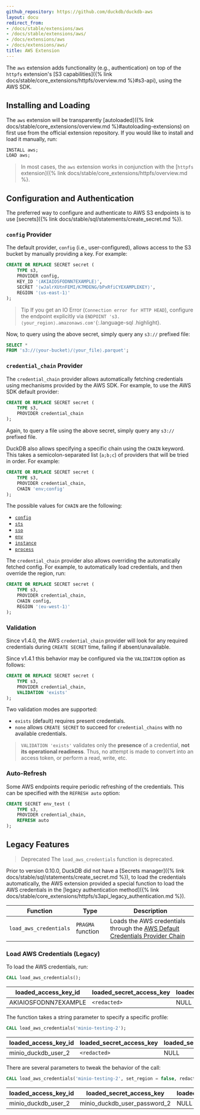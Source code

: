 ```yaml
---
github_repository: https://github.com/duckdb/duckdb-aws
layout: docu
redirect_from:
- /docs/stable/extensions/aws
- /docs/stable/extensions/aws/
- /docs/extensions/aws
- /docs/extensions/aws/
title: AWS Extension
---
```


The `aws` extension adds functionality (e.g., authentication) on top of the `httpfs` extension's [S3 capabilities]({% link docs/stable/core_extensions/httpfs/overview.md %}#s3-api), using the AWS SDK.

## Installing and Loading

The `aws` extension will be transparently [autoloaded]({% link docs/stable/core_extensions/overview.md %}#autoloading-extensions) on first use from the official extension repository.
If you would like to install and load it manually, run:

```sql
INSTALL aws;
LOAD aws;
```

> In most cases, the `aws` extension works in conjunction with the [`httpfs` extension]({% link docs/stable/core_extensions/httpfs/overview.md %}.

## Configuration and Authentication

The preferred way to configure and authenticate to AWS S3 endpoints is to use [secrets]({% link docs/stable/sql/statements/create_secret.md %}).

### `config` Provider

The default provider, `config` (i.e., user-configured), allows access to the S3 bucket by manually providing a key. For example:

```sql
CREATE OR REPLACE SECRET secret (
    TYPE s3,
    PROVIDER config,
    KEY_ID '⟨AKIAIOSFODNN7EXAMPLE⟩',
    SECRET '⟨wJalrXUtnFEMI/K7MDENG/bPxRfiCYEXAMPLEKEY⟩',
    REGION '⟨us-east-1⟩'
);
```

> Tip If you get an IO Error (`Connection error for HTTP HEAD`), configure the endpoint explicitly via `ENDPOINT 's3.⟨your_region⟩.amazonaws.com'`{:.language-sql .highlight}.

Now, to query using the above secret, simply query any `s3://` prefixed file:

```sql
SELECT *
FROM 's3://⟨your-bucket⟩/⟨your_file⟩.parquet';
```

### `credential_chain` Provider

The `credential_chain` provider allows automatically fetching credentials using mechanisms provided by the AWS SDK. For example, to use the AWS SDK default provider:

```sql
CREATE OR REPLACE SECRET secret (
    TYPE s3,
    PROVIDER credential_chain
);
```

Again, to query a file using the above secret, simply query any `s3://` prefixed file.

DuckDB also allows specifying a specific chain using the `CHAIN` keyword. This takes a semicolon-separated list (`a;b;c`) of providers that will be tried in order. For example:

```sql
CREATE OR REPLACE SECRET secret (
    TYPE s3,
    PROVIDER credential_chain,
    CHAIN 'env;config'
);
```

The possible values for `CHAIN` are the following:

* [`config`](https://sdk.amazonaws.com/cpp/api/LATEST/aws-cpp-sdk-core/html/class_aws_1_1_auth_1_1_profile_config_file_a_w_s_credentials_provider.html)
* [`sts`](https://sdk.amazonaws.com/cpp/api/LATEST/aws-cpp-sdk-core/html/class_aws_1_1_auth_1_1_s_t_s_assume_role_web_identity_credentials_provider.html)
* [`sso`](https://aws.amazon.com/what-is/sso/)
* [`env`](https://sdk.amazonaws.com/cpp/api/LATEST/aws-cpp-sdk-core/html/class_aws_1_1_auth_1_1_environment_a_w_s_credentials_provider.html)
* [`instance`](https://sdk.amazonaws.com/cpp/api/LATEST/aws-cpp-sdk-core/html/class_aws_1_1_auth_1_1_instance_profile_credentials_provider.html)
* [`process`](https://sdk.amazonaws.com/cpp/api/LATEST/aws-cpp-sdk-core/html/class_aws_1_1_auth_1_1_process_credentials_provider.html)

The `credential_chain` provider also allows overriding the automatically fetched config. For example, to automatically load credentials, and then override the region, run:

```sql
CREATE OR REPLACE SECRET secret (
    TYPE s3,
    PROVIDER credential_chain,
    CHAIN config,
    REGION '⟨eu-west-1⟩'
);
```

### Validation

Since v1.4.0, the AWS `credential_chain` provider will look for any required credentials during `CREATE SECRET` time, failing if absent/unavailable.

Since v1.4.1 this behavior may be configured via the `VALIDATION` option as follows:

```sql
CREATE OR REPLACE SECRET secret (
    TYPE s3,
    PROVIDER credential_chain,
    VALIDATION 'exists'
);
```

Two validation modes are supported:

* `exists` (default) requires present credentials.
* `none` allows `CREATE SECRET` to succeed for `credential_chains` with no available credentials.

> `VALIDATION 'exists'` validates only the __presence__ of a credential, __not its operational readiness__. Thus, no attempt is made to
> convert into an access token, or perform a read, write, etc.

### Auto-Refresh

Some AWS endpoints require periodic refreshing of the credentials.
This can be specified with the `REFRESH auto` option:

```sql
CREATE SECRET env_test (
    TYPE s3,
    PROVIDER credential_chain,
    REFRESH auto
);
```

## Legacy Features

> Deprecated The `load_aws_credentials` function is deprecated.

Prior to version 0.10.0, DuckDB did not have a [Secrets manager]({% link docs/stable/sql/statements/create_secret.md %}), to load the credentials automatically, the AWS extension provided
a special function to load the AWS credentials in the [legacy authentication method]({% link docs/stable/core_extensions/httpfs/s3api_legacy_authentication.md %}).

| Function | Type | Description |
|---|---|-------|
| `load_aws_credentials` | `PRAGMA` function | Loads the AWS credentials through the [AWS Default Credentials Provider Chain](https://docs.aws.amazon.com/sdk-for-java/latest/developer-guide/credentials-chain.html) |

### Load AWS Credentials (Legacy)

To load the AWS credentials, run:

```sql
CALL load_aws_credentials();
```

<div class="monospace_table"></div>

| loaded_access_key_id | loaded_secret_access_key | loaded_session_token | loaded_region |
|----------------------|--------------------------|----------------------|---------------|
| AKIAIOSFODNN7EXAMPLE | `<redacted>`             | NULL                 | us-east-2     |

The function takes a string parameter to specify a specific profile:

```sql
CALL load_aws_credentials('minio-testing-2');
```

<div class="monospace_table"></div>

| loaded_access_key_id | loaded_secret_access_key | loaded_session_token | loaded_region |
|----------------------|--------------------------|----------------------|---------------|
| minio_duckdb_user_2  | `<redacted>`             | NULL                 | NULL          |

There are several parameters to tweak the behavior of the call:

```sql
CALL load_aws_credentials('minio-testing-2', set_region = false, redact_secret = false);
```

<div class="monospace_table"></div>

| loaded_access_key_id | loaded_secret_access_key     | loaded_session_token | loaded_region |
|----------------------|------------------------------|----------------------|---------------|
| minio_duckdb_user_2  | minio_duckdb_user_password_2 | NULL                 | NULL          |
